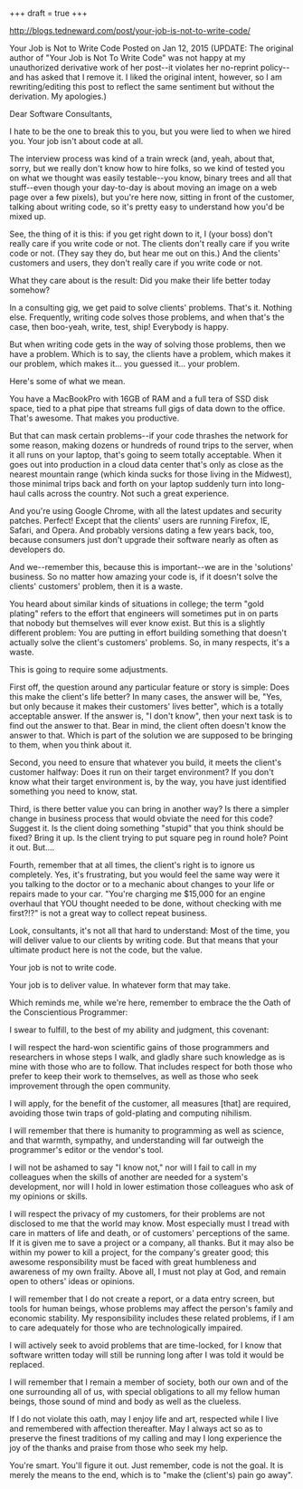 +++
draft = true
+++

http://blogs.tedneward.com/post/your-job-is-not-to-write-code/

Your Job is Not to Write Code
Posted on Jan 12, 2015
(UPDATE: The original author of "Your Job is Not To Write Code" was not happy at my unauthorized derivative work of her post--it violates her no-reprint policy--and has asked that I remove it. I liked the original intent, however, so I am rewriting/editing this post to reflect the same sentiment but without the derivation. My apologies.)

Dear Software Consultants,

I hate to be the one to break this to you, but you were lied to when we hired you. Your job isn't about code at all.

The interview process was kind of a train wreck (and, yeah, about that, sorry, but we really don't know how to hire folks, so we kind of tested you on what we thought was easily testable--you know, binary trees and all that stuff--even though your day-to-day is about moving an image on a web page over a few pixels), but you're here now, sitting in front of the customer, talking about writing code, so it's pretty easy to understand how you'd be mixed up.

See, the thing of it is this: if you get right down to it, I (your boss) don't really care if you write code or not. The clients don't really care if you write code or not. (They say they do, but hear me out on this.) And the clients' customers and users, they don't really care if you write code or not.

What they care about is the result: Did you make their life better today somehow?

In a consulting gig, we get paid to solve clients' problems. That's it. Nothing else. Frequently, writing code solves those problems, and when that's the case, then boo-yeah, write, test, ship! Everybody is happy.

But when writing code gets in the way of solving those problems, then we have a problem. Which is to say, the clients have a problem, which makes it our problem, which makes it... you guessed it... your problem.

Here's some of what we mean.

You have a MacBookPro with 16GB of RAM and a full tera of SSD disk space, tied to a phat pipe that streams full gigs of data down to the office. That's awesome. That makes you productive.

But that can mask certain problems--if your code thrashes the network for some reason, making dozens or hundreds of round trips to the server, when it all runs on your laptop, that's going to seem totally acceptable. When it goes out into production in a cloud data center that's only as close as the nearest mountain range (which kinda sucks for those living in the Midwest), those minimal trips back and forth on your laptop suddenly turn into long-haul calls across the country. Not such a great experience.

And you're using Google Chrome, with all the latest updates and security patches. Perfect! Except that the clients' users are running Firefox, IE, Safari, and Opera. And probably versions dating a few years back, too, because consumers just don't upgrade their software nearly as often as developers do.

And we--remember this, because this is important--we are in the 'solutions' business. So no matter how amazing your code is, if it doesn't solve the clients' customers' problem, then it is a waste.

You heard about similar kinds of situations in college; the term "gold plating" refers to the effort that engineers will sometimes put in on parts that nobody but themselves will ever know exist. But this is a slightly different problem: You are putting in effort building something that doesn't actually solve the client's customers' problems. So, in many respects, it's a waste.

This is going to require some adjustments.

First off, the question around any particular feature or story is simple: Does this make the client's life better? In many cases, the answer will be, "Yes, but only because it makes their customers' lives better", which is a totally acceptable answer. If the answer is, "I don't know", then your next task is to find out the answer to that. Bear in mind, the client often doesn't know the answer to that. Which is part of the solution we are supposed to be bringing to them, when you think about it.

Second, you need to ensure that whatever you build, it meets the client's customer halfway: Does it run on their target environment? If you don't know what their target environment is, by the way, you have just identified something you need to know, stat.

Third, is there better value you can bring in another way? Is there a simpler change in business process that would obviate the need for this code? Suggest it. Is the client doing something "stupid" that you think should be fixed? Bring it up. Is the client trying to put square peg in round hole? Point it out. But....

Fourth, remember that at all times, the client's right is to ignore us completely. Yes, it's frustrating, but you would feel the same way were it you talking to the doctor or to a mechanic about changes to your life or repairs made to your car. "You're charging me $15,000 for an engine overhaul that YOU thought needed to be done, without checking with me first?!?" is not a great way to collect repeat business.

Look, consultants, it's not all that hard to understand: Most of the time, you will deliver value to our clients by writing code. But that means that your ultimate product here is not the code, but the value.

Your job is not to write code.

Your job is to deliver value. In whatever form that may take.

Which reminds me, while we're here, remember to embrace the the Oath of the Conscientious Programmer:

I swear to fulfill, to the best of my ability and judgment, this covenant:

I will respect the hard-won scientific gains of those programmers and researchers in whose steps I walk, and gladly share such knowledge as is mine with those who are to follow. That includes respect for both those who prefer to keep their work to themselves, as well as those who seek improvement through the open community.

I will apply, for the benefit of the customer, all measures [that] are required, avoiding those twin traps of gold-plating and computing nihilism.

I will remember that there is humanity to programming as well as science, and that warmth, sympathy, and understanding will far outweigh the programmer's editor or the vendor's tool.

I will not be ashamed to say "I know not," nor will I fail to call in my colleagues when the skills of another are needed for a system's development, nor will I hold in lower estimation those colleagues who ask of my opinions or skills.

I will respect the privacy of my customers, for their problems are not disclosed to me that the world may know. Most especially must I tread with care in matters of life and death, or of customers' perceptions of the same. If it is given me to save a project or a company, all thanks. But it may also be within my power to kill a project, for the company's greater good; this awesome responsibility must be faced with great humbleness and awareness of my own frailty. Above all, I must not play at God, and remain open to others' ideas or opinions.

I will remember that I do not create a report, or a data entry screen, but tools for human beings, whose problems may affect the person's family and economic stability. My responsibility includes these related problems, if I am to care adequately for those who are technologically impaired.

I will actively seek to avoid problems that are time-locked, for I know that software written today will still be running long after I was told it would be replaced.

I will remember that I remain a member of society, both our own and of the one surrounding all of us, with special obligations to all my fellow human beings, those sound of mind and body as well as the clueless.

If I do not violate this oath, may I enjoy life and art, respected while I live and remembered with affection thereafter. May I always act so as to preserve the finest traditions of my calling and may I long experience the joy of the thanks and praise from those who seek my help.

You're smart. You'll figure it out. Just remember, code is not the goal. It is merely the means to the end, which is to "make the (client's) pain go away".
